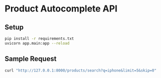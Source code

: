 # Product Autocomplete API

## Setup
```bash
pip install -r requirements.txt
uvicorn app.main:app --reload
```

## Sample Request
```bash
curl "http://127.0.0.1:8000/products/search?q=iphone&limit=5&skip=0"
```
